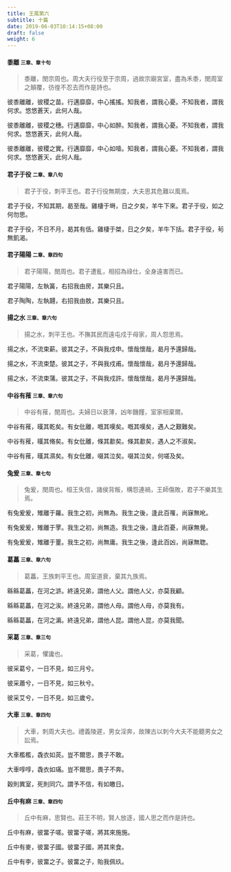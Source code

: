 ```yaml
---
title: 王風第六
subtitle: 十篇
date: 2019-06-03T10:14:15+08:00
draft: false
weight: 6
---
```



<h4 id="6.1">黍離 <small>三章、章十句</small></h4>

<blockquote>
  <p>黍離，閔宗周也。周大夫行役至于宗周，過故宗廟宮室，盡為禾黍，閔周室之顛覆，彷徨不忍去而作是詩也。</p>
</blockquote>

<p id="6.1.1">彼黍離離，彼稷之苗。行邁靡靡，中心搖搖。知我者，謂我心憂。不知我者，謂我何求。悠悠蒼天，此何人哉。</p>
<p id="6.1.2">彼黍離離，彼稷之穗。行邁靡靡，中心如醉。知我者，謂我心憂。不知我者，謂我何求。悠悠蒼天，此何人哉。</p>
<p id="6.1.3">彼黍離離，彼稷之實。行邁靡靡，中心如噎。知我者，謂我心憂。不知我者，謂我何求。悠悠蒼天，此何人哉。</p>

<h4 id="6.2">君子于役 <small>二章、章八句</small></h4>

<blockquote>
  <p>君子于役，刺平王也。君子行役無期度，大夫思其危難以風焉。</p>
</blockquote>

<p id="6.2.1">君子于役，不知其期，曷至哉。雞棲于塒，日之夕矣，羊牛下來。君子于役，如之何勿思。</p>
<p id="6.2.2">君子于役，不日不月，曷其有佸。雞棲于桀，日之夕矣，羊牛下括。君子于役，茍無飢渴。</p>

<h4 id="6.3">君子陽陽 <small>二章、章四句</small></h4>

<blockquote>
  <p>君子陽陽，閔周也。君子遭亂，相招為祿仕，全身遠害而已。</p>
</blockquote>

<p id="6.3.1">君子陽陽，左執簧，右招我由房，其樂只且。</p>
<p id="6.3.2">君子陶陶，左執翿，右招我由敖，其樂只且。</p>

<h4 id="6.4">揚之水 <small>三章、章六句</small></h4>

<blockquote>
  <p>揚之水，刺平王也。不撫其民而遠屯戍于母家，周人怨思焉。</p>
</blockquote>

<p id="6.4.1">揚之水，不流束薪。彼其之子，不與我戍申。懷哉懷哉，曷月予還歸哉。</p>
<p id="6.4.2">揚之水，不流束楚。彼其之子，不與我戍甫。懷哉懷哉，曷月予還歸哉。</p>
<p id="6.4.3">揚之水，不流束蒲。彼其之子，不與我戍許。懷哉懷哉，曷月予還歸哉。</p>

<h4 id="6.5">中谷有蓷 <small>三章、章六句</small></h4>

<blockquote>
  <p>中谷有蓷，閔周也。夫婦日以衰薄，凶年饑饉，室家相棄爾。</p>
</blockquote>

<p id="6.5.1">中谷有蓷，暵其乾矣。有女仳離，嘅其嘆矣。嘅其嘆矣，遇人之艱難矣。</p>
<p id="6.5.2">中谷有蓷，暵其脩矣。有女仳離，條其歗矣。條其歗矣，遇人之不淑矣。</p>
<p id="6.5.3">中谷有蓷，暵其濕矣。有女仳離，啜其泣矣。啜其泣矣，何嗟及矣。</p>

<h4 id="6.6">兔爰 <small>三章、章七句</small></h4>

<blockquote>
  <p>兔爰，閔周也。桓王失信，諸侯背叛，構怨連禍，王師傷敗，君子不樂其生焉。</p>
</blockquote>

<p id="6.6.1">有兔爰爰，雉離于羅。我生之初，尚無為。我生之後，逢此百罹，尚寐無吪。</p>
<p id="6.6.2">有兔爰爰，雉離于罦。我生之初，尚無造。我生之後，逢此百憂，尚寐無覺。</p>
<p id="6.6.3">有兔爰爰，雉離于罿。我生之初，尚無庸。我生之後，逢此百凶，尚寐無聦。</p>

<h4 id="6.7">葛藟 <small>三章、章六句</small></h4>

<blockquote>
  <p>葛藟，王族刺平王也。周室道衰，棄其九族焉。</p>
</blockquote>

<p id="6.7.1">緜緜葛藟，在河之滸。終遠兄弟，謂他人父。謂他人父，亦莫我顧。</p>
<p id="6.7.2">緜緜葛藟，在河之涘。終遠兄弟，謂他人母。謂他人母，亦莫我有。</p>
<p id="6.7.3">緜緜葛藟，在河之漘。終遠兄弟，謂他人昆。謂他人昆，亦莫我聞。</p>

<h4 id="6.8">采葛 <small>三章、章三句</small></h4>

<blockquote>
  <p>采葛，懼讒也。</p>
</blockquote>

<p id="6.8.1">彼采葛兮，一日不見，如三月兮。</p>
<p id="6.8.2">彼采蕭兮，一日不見，如三秋兮。</p>
<p id="6.8.3">彼采艾兮，一日不見，如三歲兮。</p>

<h4 id="6.9">大車 <small>三章、章四句</small></h4>

<blockquote>
  <p>大車，刺周大夫也。禮義陵遲，男女淫奔，故陳古以刺今大夫不能聽男女之訟焉。</p>
</blockquote>

<p id="6.9.1">大車檻檻，毳衣如菼。豈不爾思，畏子不敢。</p>
<p id="6.9.2">大車啍啍，毳衣如璊。豈不爾思，畏子不奔。</p>
<p id="6.9.3">穀則異室，死則同穴。謂予不信，有如皦日。</p>

<h4 id="6.10">丘中有麻 <small>三章、章四句</small></h4>

<blockquote>
  <p>丘中有麻，思賢也。莊王不明，賢人放逐，國人思之而作是詩也。</p>
</blockquote>

<p id="6.10.1">丘中有麻，彼畱子嗟。彼畱子嗟，將其來施施。</p>
<p id="6.10.2">丘中有麥，彼畱子國。彼畱子國，將其來食。</p>
<p id="6.10.3">丘中有李，彼畱之子。彼畱之子，貽我佩玖。</p>

